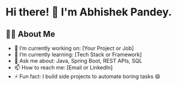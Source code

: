 # Hi there! 👋 I'm Abhishek Pandey.
## 👨‍💻 About Me

- 🔭 I’m currently working on: [Your Project or Job]
- 🌱 I’m currently learning: [Tech Stack or Framework]
- 💬 Ask me about: Java, Spring Boot, REST APIs, SQL
- 📫 How to reach me: [Email or LinkedIn]
- ⚡ Fun fact: I build side projects to automate boring tasks 😄


<!---
abhishekdpandey18/abhishekdpandey18 is a ✨ special ✨ repository because its `README.md` (this file) appears on your GitHub profile.
You can click the Preview link to take a look at your changes.
--->

